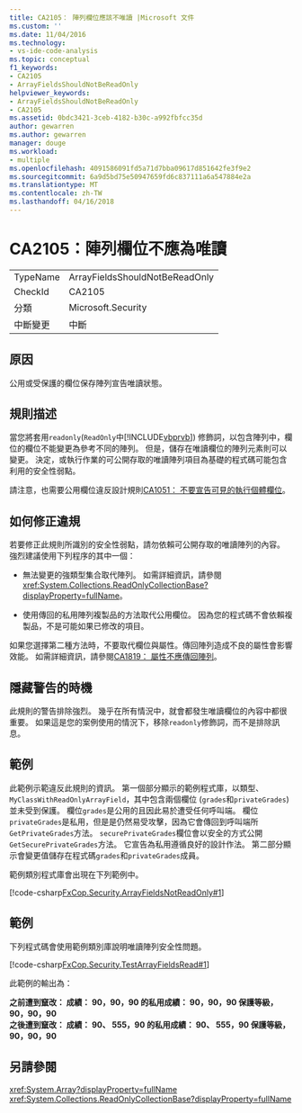 ```yaml
---
title: CA2105： 陣列欄位應該不唯讀 |Microsoft 文件
ms.custom: ''
ms.date: 11/04/2016
ms.technology:
- vs-ide-code-analysis
ms.topic: conceptual
f1_keywords:
- CA2105
- ArrayFieldsShouldNotBeReadOnly
helpviewer_keywords:
- ArrayFieldsShouldNotBeReadOnly
- CA2105
ms.assetid: 0bdc3421-3ceb-4182-b30c-a992fbfcc35d
author: gewarren
ms.author: gewarren
manager: douge
ms.workload:
- multiple
ms.openlocfilehash: 4091586091fd5a71d7bba09617d851642fe3f9e2
ms.sourcegitcommit: 6a9d5bd75e50947659fd6c837111a6a547884e2a
ms.translationtype: MT
ms.contentlocale: zh-TW
ms.lasthandoff: 04/16/2018
---
```

# <a name="ca2105-array-fields-should-not-be-read-only"></a>CA2105：陣列欄位不應為唯讀
|||  
|-|-|  
|TypeName|ArrayFieldsShouldNotBeReadOnly|  
|CheckId|CA2105|  
|分類|Microsoft.Security|  
|中斷變更|中斷|  
  
## <a name="cause"></a>原因  
 公用或受保護的欄位保存陣列宣告唯讀狀態。  
  
## <a name="rule-description"></a>規則描述  
 當您將套用`readonly`(`ReadOnly`中[!INCLUDE[vbprvb](../code-quality/includes/vbprvb_md.md)]) 修飾詞，以包含陣列中，欄位的欄位不能變更為參考不同的陣列。 但是，儲存在唯讀欄位的陣列元素則可以變更。 決定，或執行作業的可公開存取的唯讀陣列項目為基礎的程式碼可能包含利用的安全性弱點。  
  
 請注意，也需要公用欄位違反設計規則[CA1051： 不要宣告可見的執行個體欄位](../code-quality/ca1051-do-not-declare-visible-instance-fields.md)。  
  
## <a name="how-to-fix-violations"></a>如何修正違規  
 若要修正此規則所識別的安全性弱點，請勿依賴可公開存取的唯讀陣列的內容。 強烈建議使用下列程序的其中一個：  
  
-   無法變更的強類型集合取代陣列。 如需詳細資訊，請參閱<xref:System.Collections.ReadOnlyCollectionBase?displayProperty=fullName>。  
  
-   使用傳回的私用陣列複製品的方法取代公用欄位。 因為您的程式碼不會依賴複製品，不是可能如果已修改的項目。  
  
 如果您選擇第二種方法時，不要取代欄位與屬性。傳回陣列造成不良的屬性會影響效能。 如需詳細資訊，請參閱[CA1819： 屬性不應傳回陣列](../code-quality/ca1819-properties-should-not-return-arrays.md)。  
  
## <a name="when-to-suppress-warnings"></a>隱藏警告的時機  
 此規則的警告排除強烈。 幾乎在所有情況中，就會都發生唯讀欄位的內容中都很重要。 如果這是您的案例使用的情況下，移除`readonly`修飾詞，而不是排除訊息。  
  
## <a name="example"></a>範例  
 此範例示範違反此規則的資訊。 第一個部分顯示的範例程式庫，以類型、 `MyClassWithReadOnlyArrayField`，其中包含兩個欄位 (`grades`和`privateGrades`) 並未受到保護。 欄位`grades`是公用的且因此易於遭受任何呼叫端。 欄位`privateGrades`是私用，但是是仍然易受攻擊，因為它會傳回到呼叫端所`GetPrivateGrades`方法。 `securePrivateGrades`欄位會以安全的方式公開`GetSecurePrivateGrades`方法。 它宣告為私用遵循良好的設計作法。 第二部分顯示會變更值儲存在程式碼`grades`和`privateGrades`成員。  
  
 範例類別程式庫會出現在下列範例中。  
  
 [!code-csharp[FxCop.Security.ArrayFieldsNotReadOnly#1](../code-quality/codesnippet/CSharp/ca2105-array-fields-should-not-be-read-only_1.cs)]  
  
## <a name="example"></a>範例  
 下列程式碼會使用範例類別庫說明唯讀陣列安全性問題。  
  
 [!code-csharp[FxCop.Security.TestArrayFieldsRead#1](../code-quality/codesnippet/CSharp/ca2105-array-fields-should-not-be-read-only_2.cs)]  
  
 此範例的輸出為：  
  
 **之前遭到竄改： 成績： 90，90，90 的私用成績： 90，90，90 保護等級，90，90，90**  
**之後遭到竄改： 成績： 90、 555，90 的私用成績： 90、 555，90 保護等級，90，90，90**   
## <a name="see-also"></a>另請參閱  
 <xref:System.Array?displayProperty=fullName>   
 <xref:System.Collections.ReadOnlyCollectionBase?displayProperty=fullName>